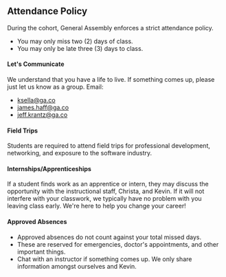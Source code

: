 ## Attendance Policy
During the cohort, General Assembly enforces a strict attendance policy.

* You may only miss two (2) days of class.
* You may only be late three (3) days to class.

#### Let's Communicate

We understand that you have a life to live. If something comes up, please just let us know as a group. Email:

* ksella@ga.co
* james.haff@ga.co
* jeff.krantz@ga.co


#### Field Trips

Students are required to attend field trips for professional development, networking, and exposure to the software industry.

#### Internships/Apprenticeships

If a student finds work as an apprentice or intern, they may discuss the opportunity with the instructional staff, Christa, and Kevin. If it will not interfere with your classwork, we typically have no problem with you leaving class early. We're here to help you change your career!

#### Approved Absences

* Approved absences do not count against your total missed days.
* These are reserved for emergencies, doctor's appointments, and other important things.
* Chat with an instructor if something comes up. We only share information amongst ourselves and Kevin.
